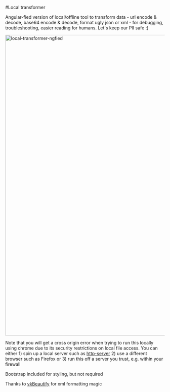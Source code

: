 #Local transformer

Angular-fied version of local/offline tool to transform data - url encode & decode, base64 encode & decode, format ugly json or xml - for debugging, troubleshooting, easier reading for humans. Let's keep our PII safe :)

<img width="951" alt="local-transformer-ngfied" src="https://cloud.githubusercontent.com/assets/17895643/14407825/8d9f5796-fe8b-11e5-98d5-c87f9c6a84a2.png">

Note that you will get a cross origin error when trying to run this locally using chrome due to its security restrictions on local file access. You can either 1) spin up a local server such as [http-server](https://github.com/indexzero/http-server) 2) use a different browser such as Firefox or 3) run this off a server you trust, e.g. within your firewall

Bootstrap included for styling, but not required

Thanks to [vkBeautify](https://github.com/vkiryukhin/vkBeautify) for xml formatting magic
